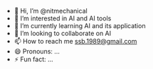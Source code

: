 - 👋 Hi, I’m @nitmechanical
- 👀 I’m interested in AI and AI tools
- 🌱 I’m currently learning AI and its application 
- 💞️ I’m looking to collaborate on AI
- 📫 How to reach me ssb.1989@gmail.com
- 😄 Pronouns: ...
- ⚡ Fun fact: ...

<!---
nitmechanical/nitmechanical is a ✨ special ✨ repository because its `README.md` (this file) appears on your GitHub profile.
You can click the Preview link to take a look at your changes.
--->
